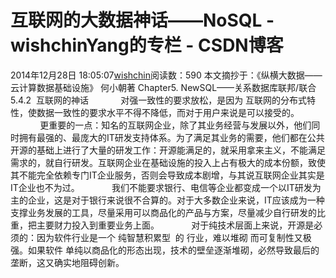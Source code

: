 # 互联网的大数据神话——NoSQL - wishchinYang的专栏 - CSDN博客
2014年12月28日 18:05:07[wishchin](https://me.csdn.net/wishchin)阅读数：590
本文摘抄于：《纵横大数据——云计算数据基础设施》 何小朝著
Chapter5. NewSQL——关系数据库联邦/联合
5.4.2  互联网的神话
            对强一致性的要求放松，是因为 互联网的分布式特性，使数据一致性的要求水平不得不降低，而对于用户来说是可以接受的。
            更重要的一点：知名的互联网企业，除了其业务经营与发展以外，他们同时拥有最强的、最庞大的IT研发支持体系。为了满足其业务的需要，他们都在公共开源的基础上进行了大量的研发工作：开源能满足的，就采用拿来主义，不能满足需求的，就自行研发。互联网企业在基础设施的投入上占有极大的成本份额，致使其不能完全依赖专门IT企业服务，否则会导致成本剧增，与其说互联网企业其实是IT企业也不为过。
            我们不能要求银行、电信等企业都变成一个以IT研发为主的企业，这是对于银行来说很不合算的。对于大多数企业来说，IT应该成为一种支撑业务发展的工具，尽量采用可以商品化的产品与方案，尽量减少自行研发的比重，把主要财力投入到重要业务上面。
            对于纯技术层面上来说，开源是必须的：因为软件行业是一个 纯智慧积累型  的 行业，难以堆砌 而可复制性又极强。如果软件 单纯以商品化的形态出现，技术的壁垒逐渐堆砌，必然导致最后的垄断，这又确实地阻碍创新。
